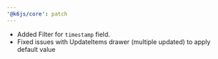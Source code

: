 ```yaml
---
'@k6js/core': patch
---
```


* Added Filter for `timestamp` field.
* Fixed issues with UpdateItems drawer (multiple updated) to apply default value
